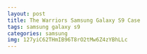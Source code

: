 ```yaml
---
layout: post
title: The Warriors Samsung Galaxy S9 Case
tags: samsung galaxy s9
categories: samsung
img: 127yiC62THmIB96T8rO2tMw6Z4zYBhLLc
---
```

